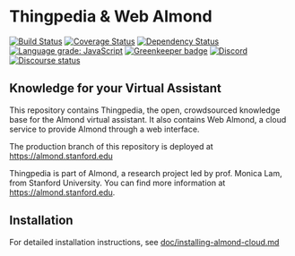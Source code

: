 # Thingpedia & Web Almond

[![Build Status](https://travis-ci.com/stanford-oval/almond-cloud.svg?branch=master)](https://travis-ci.com/stanford-oval/almond-cloud) [![Coverage Status](https://coveralls.io/repos/github/stanford-oval/almond-cloud/badge.svg?branch=master)](https://coveralls.io/github/stanford-oval/almond-cloud?branch=master) [![Dependency Status](https://david-dm.org/stanford-oval/almond-cloud/status.svg)](https://david-dm.org/stanford-oval/almond-cloud) [![Language grade: JavaScript](https://img.shields.io/lgtm/grade/javascript/g/stanford-oval/almond-cloud.svg?logo=lgtm&logoWidth=18)](https://lgtm.com/projects/g/stanford-oval/almond-cloud/context:javascript) [![Greenkeeper badge](https://badges.greenkeeper.io/stanford-oval/almond-cloud.svg)](https://greenkeeper.io/) [![Discord](https://img.shields.io/discord/642041264208085014)](https://discord.gg/anthtR4) [![Discourse status](https://img.shields.io/discourse/https/community.almond.stanford.edu/status.svg)](https://community.almond.stanford.edu)

## Knowledge for your Virtual Assistant

This repository contains Thingpedia, the open, crowdsourced knowledge base for the Almond
virtual assistant.
It also contains Web Almond, a cloud service to provide Almond through a web interface.

The production branch of this repository is deployed at <https://almond.stanford.edu>

Thingpedia is part of Almond, a research project led by
prof. Monica Lam, from Stanford University.  You can find more
information at <https://almond.stanford.edu>.

## Installation

For detailed installation instructions, see [doc/installing-almond-cloud.md](doc/installing-almond-cloud.md)
